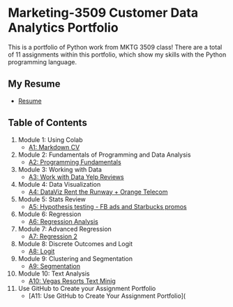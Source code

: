 # Marketing-3509 Customer Data Analytics Portfolio
This is a portfolio of Python work from MKTG 3509 class! There are a total of 11 assignments within this portfolio, which show my skills with the Python programming language. 

## My Resume
- [Resume](https://colab.research.google.com/drive/1RIwCKXgb2RSWnVtdU05ONxU-Yn3xV9Oq?usp=sharing)

## Table of Contents
1. Module 1: Using Colab
    - [A1: Markdown CV](https://colab.research.google.com/drive/1RIwCKXgb2RSWnVtdU05ONxU-Yn3xV9Oq?usp=sharing)
2. Module 2: Fundamentals of Programming and Data Analysis
    - [A2: Programming Fundamentals](https://colab.research.google.com/drive/1z8V7-AE1zeOs4iu8BuiAfxWAKEK4eD33?usp=sharing)
3. Module 3: Working with Data
    - [A3: Work with Data Yelp Reviews](https://colab.research.google.com/drive/1wF4XUWBC6y2dcmup_N_sVCWfWeQESOw7?usp=sharing)
4. Module 4: Data Visualization 
    - [A4: DataViz Rent the Runway + Orange Telecom](https://colab.research.google.com/drive/1-T0iFKMCjbIiReHbmxWN4SXAZnOixH9V?usp=sharing)
5. Module 5: Stats Review
    - [A5: Hypothesis testing - FB ads and Starbucks promos](https://colab.research.google.com/drive/1S44RMdOez1ZBHczH5GxE330tOlTEwfZG?usp=sharing)
6. Module 6: Regression
    - [A6: Regression Analysis](https://colab.research.google.com/drive/1pe8Ort224vzXvdrygO-kX8K9Gs2FgzUH?usp=sharing)
7. Module 7: Advanced Regression
    - [A7: Regression 2](https://colab.research.google.com/drive/13IG67ZlqPGZTVxkuzPx1qOMAP_qgrlhZ?usp=sharing)
8. Module 8: Discrete Outcomes and Logit
    - [A8: Logit](https://colab.research.google.com/drive/1ihnwWTjnv96B8G-glxWVjSip2wqkSY9t?usp=sharing)
9. Module 9: Clustering and Segmentation
    - [A9: Segmentation](https://colab.research.google.com/drive/1NBitd9VyYwEtcU3wusc98E9Kxlu9MDfb?usp=sharing)
10. Module 10: Text Analysis
    - [A10: Vegas Resorts Text Minig](https://colab.research.google.com/drive/1oGgXI2iOlbd5PP_VvoX0vZY9eC8ziRqM?usp=sharing)
11. Use GitHub to Create your Assignment Portfolio
    - [A11: Use GitHub to Create Your Assignment Portfolio](
